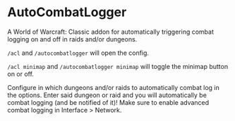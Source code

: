 # AutoCombatLogger
A World of Warcraft: Classic addon for automatically triggering combat logging on and off in raids and/or dungeons.

`/acl` and `/autocombatlogger` will open the config.

`/acl minimap` and `/autocombatlogger minimap` will toggle the minimap button on or off.

Configure in which dungeons and/or raids to automatically combat log in the options. Enter said dungeon or raid and you will automatically be combat logging (and be notified of it)! Make sure to enable advanced combat logging in Interface > Network.